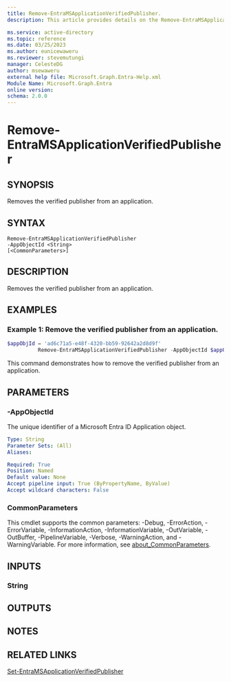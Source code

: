 ```yaml
---
title: Remove-EntraMSApplicationVerifiedPublisher.
description: This article provides details on the Remove-EntraMSApplicationVerifiedPublisher command.

ms.service: active-directory
ms.topic: reference
ms.date: 03/25/2023
ms.author: eunicewaweru
ms.reviewer: stevemutungi
manager: CelesteDG
author: msewaweru
external help file: Microsoft.Graph.Entra-Help.xml
Module Name: Microsoft.Graph.Entra
online version:
schema: 2.0.0
---
```


# Remove-EntraMSApplicationVerifiedPublisher

## SYNOPSIS
Removes the verified publisher from an application.

## SYNTAX

```
Remove-EntraMSApplicationVerifiedPublisher 
-AppObjectId <String> 
[<CommonParameters>]
```

## DESCRIPTION
Removes the verified publisher from an application.

## EXAMPLES

### Example 1: Remove the verified publisher from an application.
```Powershell
$appObjId = 'ad6c71a5-e48f-4320-bb59-92642a2d8d9f'
          Remove-EntraMSApplicationVerifiedPublisher -AppObjectId $appObjId
```
This command demonstrates how to remove the verified publisher from an application.  

## PARAMETERS

### -AppObjectId
The unique identifier of a Microsoft Entra ID Application object.

```yaml
Type: String
Parameter Sets: (All)
Aliases:

Required: True
Position: Named
Default value: None
Accept pipeline input: True (ByPropertyName, ByValue)
Accept wildcard characters: False
```

### CommonParameters
This cmdlet supports the common parameters: -Debug, -ErrorAction, -ErrorVariable, -InformationAction, -InformationVariable, -OutVariable, -OutBuffer, -PipelineVariable, -Verbose, -WarningAction, and -WarningVariable. For more information, see [about_CommonParameters](http://go.microsoft.com/fwlink/?LinkID=113216).

## INPUTS

### String
## OUTPUTS

## NOTES

## RELATED LINKS

[Set-EntraMSApplicationVerifiedPublisher](Set-EntraMSApplicationVerifiedPublisher.md)

